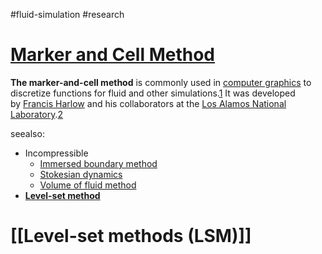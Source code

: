 #fluid-simulation #research

# [Marker and Cell Method](https://en.wikipedia.org/wiki/Marker-and-cell_method)
**The marker-and-cell method** is commonly used in [computer graphics](https://en.wikipedia.org/wiki/Computer_graphics "Computer graphics") to discretize functions for fluid and other simulations.[1](https://en.wikipedia.org/wiki/Marker-and-cell_method#cite_note-harlow_welch-1) It was developed by [Francis Harlow](https://en.wikipedia.org/wiki/Francis_H._Harlow "Francis H. Harlow") and his collaborators at the [Los Alamos National Laboratory](https://en.wikipedia.org/wiki/Los_Alamos_National_Laboratory "Los Alamos National Laboratory").[2](https://en.wikipedia.org/wiki/Marker-and-cell_method#cite_note-Giessen_Aref-2)

seealso:

- Incompressible 
	- [Immersed boundary method](https://en.wikipedia.org/wiki/Immersed_boundary_method "Immersed boundary method")
	-   [Stokesian dynamics](https://en.wikipedia.org/wiki/Stokesian_dynamics "Stokesian dynamics")
	-   [Volume of fluid method](https://en.wikipedia.org/wiki/Volume_of_fluid_method "Volume of fluid method")
-   **[Level-set method](https://en.wikipedia.org/wiki/Level-set_method "Level-set method")**


# [[Level-set methods (LSM)]]
